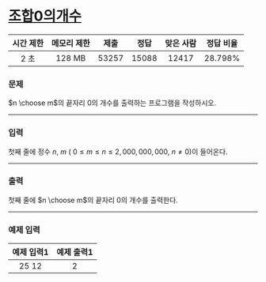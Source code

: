 # [조합0의개수](https://www.acmicpc.net/problem/2407)

<div align = center>

| 시간 제한 | 메모리 제한 | 제출  | 정답  | 맞은 사람 | 정답 비율 |
| :-------: | :---------: | :---: | :---: | :-------: | :-------: |
|   2 초    |   128 MB    | 53257 | 15088 |   12417   |  28.798%  |

</div>

### 문제

$n \choose m$의 끝자리
$0$의 개수를 출력하는 프로그램을 작성하시오.

---

### 입력

첫째 줄에 정수
$n$,
$m$ (
$0 \le m \le n \le 2,000,000,000$,
$n \ne 0$)이 들어온다.

---

### 출력

첫째 줄에
$n \choose m$의 끝자리
$0$의 개수를 출력한다.

---

### 예제 입력

| 예제 입력1 | 예제 출력1 |
| :--------: | :--------: |
|   25 12    |     2      |
